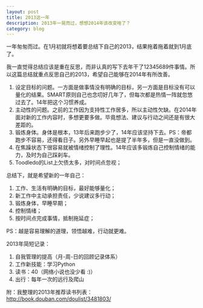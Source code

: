 ```yaml
---
layout: post
title: 2013这一年
description: 2013年一晃而过，想想2014年该改变啥了？
category: blog
---
```

一年匆匆而过。在1月初就将想着要总结下自己的2013，结果拖着拖着就到1月底了。

我一直觉得总结应该是重在反思，而非认真的写下去年干了12345689件事情。所以这篇总结就重点反思自己的2013，希望自己能够在2014年有所改善。

1. 设定目标的问题。一方面是做事情没有明确的目标，另一方面是目标没有可以量化的结果。SMART原则自己也念叨好几年了，但每次都是热情一阵就忽悠过去了。14年把这个习惯养成。
2. 主动性的问题。之前的工作因为支持性工作居多，所以主动性欠缺。在2014年面对新的工作内容时，多想更要多做。毕竟想法、建议与行动之间还是有很大差距的。
3. 锻炼身体。身体是根本，13年后来跑步少了，14年应该坚持下去。PS：帝都跑步不容易，还得看日子。另外早睡早起也是提了半年多，但是一直没做到。
4. 在焦躁状态下很容易就被情绪控制了理性。14年应该多锻炼自己控制情绪的能力，及时为自己踩刹车。
5. Toodledo的List上欠债太多，对时间点忽视；

总结下，就是希望新的一年自己：

1. 工作、生活有明确的目标，最好能够量化；
2. 新工作中主动承担责任，少说建议多行动；
3. 锻炼身体，早睡早期；
4. 控制情绪；
5. 按时间点完成事情，抵制拖延症；

PS：越是容易理解的道理，领悟越难，行动就更难。


2013年简短记录：

1. 自我管理的提高（月-周-日的回顾记录体系）
2. 工作新技能：学习Python
3. 读书：40（网络小说也没少看 :)）
4. 出行：每年一次的远行及爬山


附：我整理的2013年推荐读书列表：
http://book.douban.com/doulist/3481803/


[It'web]:    http://itweb.me  "It’web"

